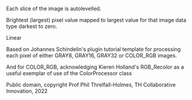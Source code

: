 Each slice of the image is autolevelled.

Brightest (largest) pixel value mapped to largest value for that image data type
darkest to zero.

Linear

Based on Johannes Schindelin's plugin tutorial template for processing each pixel of either
GRAY8, GRAY16, GRAY32 or COLOR_RGB images.

And for COLOR_RGB, acknowledging Kieren Holland's RGB_Recolor as a useful exemplar of use of the ColorProcessor class


Public domain, copyright Prof Phil Threlfall-Holmes, TH Collaborative Innovation, 2022